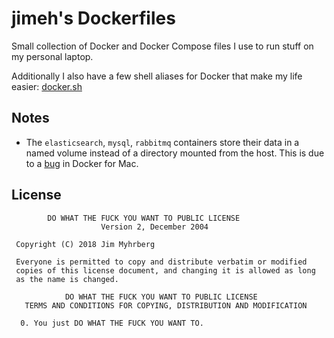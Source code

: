 # jimeh's Dockerfiles

Small collection of Docker and Docker Compose files I use to run stuff on my
personal laptop.

Additionally I also have a few shell aliases for Docker that make my life
easier:
[docker.sh](https://github.com/jimeh/dotfiles/blob/master/shell/docker.sh)

## Notes

- The `elasticsearch`, `mysql`, `rabbitmq` containers store their data in a
  named volume instead of a directory mounted from the host. This is due to a
  [bug](https://forums.docker.com/t/posix-fallocate-issues/11370) in Docker for
  Mac.

## License

```
        DO WHAT THE FUCK YOU WANT TO PUBLIC LICENSE
                    Version 2, December 2004

 Copyright (C) 2018 Jim Myhrberg

 Everyone is permitted to copy and distribute verbatim or modified
 copies of this license document, and changing it is allowed as long
 as the name is changed.

            DO WHAT THE FUCK YOU WANT TO PUBLIC LICENSE
   TERMS AND CONDITIONS FOR COPYING, DISTRIBUTION AND MODIFICATION

  0. You just DO WHAT THE FUCK YOU WANT TO.
```
